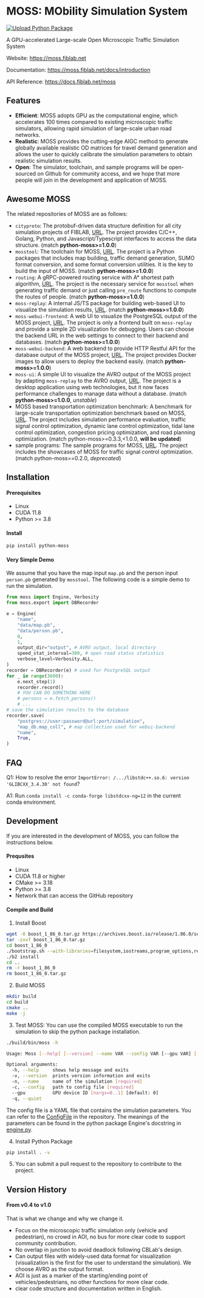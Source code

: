 # MOSS: MObility Simulation System

[![Upload Python Package](https://github.com/tsinghua-fib-lab/moss/actions/workflows/python-publish.yml/badge.svg)](https://github.com/tsinghua-fib-lab/moss/actions/workflows/python-publish.yml)

A GPU-accelerated Large-scale Open Microscopic Traffic Simulation System

Website: https://moss.fiblab.net

Documentation: https://moss.fiblab.net/docs/introduction

API Reference: https://docs.fiblab.net/moss

## Features

- **Efficient**: MOSS adopts GPU as the computational engine, which accelerates 100 times compared to existing microscopic traffic simulators, allowing rapid simulation of large-scale urban road networks.
- **Realistic**: MOSS provides the cutting-edge AIGC method to generate globally available realistic OD matrices for travel demand generation and allows the user to quickly calibrate the simulation parameters to obtain realistic simulation results.
- **Open**: The simulator, toolchain, and sample programs will be open-sourced on Github for community access, and we hope that more people will join in the development and application of MOSS.

## Awesome MOSS

The related repositories of MOSS are as follows:
- `cityproto`: The protobuf-driven data structure definition for all city simulation projects of FIBLAB, [URL](https://github.com/tsinghua-fib-lab/cityproto). The project provides C/C++, Golang, Python, and Javascript/Typescript interfaces to access the data structure. (match **python-moss>=1.0.0**)
- `mosstool`: The toolchain for MOSS, [URL](https://github.com/tsinghua-fib-lab/mosstool). The project is a Python packages that includes map building, traffic demand generation, SUMO format conversion, and some format conversion utilities. It is the key to build the input of MOSS. (match **python-moss>=1.0.0**)
- `routing`: A gRPC-powered routing service with A* shortest path algorithm, [URL](https://github.com/tsinghua-fib-lab/routing). The project is the necessary service for `mosstool` when generating traffic demand or just calling `pre_route` functions to compute the routes of people. (match **python-moss>=1.0.0**)
- `moss-replay`: A internal JS/TS package for building web-based UI to visualize the simulation results, [URL](https://github.com/tsinghua-fib-lab/moss-replay). (match **python-moss>=1.0.0**)
- `moss-webui-frontend`: A web UI to visualize the PostgreSQL output of the MOSS project, [URL](https://github.com/tsinghua-fib-lab/moss-webui-frontend). The project is only a frontend built on `moss-replay` and provide a simple 2D visualization for debugging. Users can choose the backend URL in the web settings to connect to their backend and databases. (match **python-moss>=1.0.0**)
- `moss-webui-backend`: A web backend to provide HTTP Restful API for the database output of the MOSS project, [URL](https://github.com/tsinghua-fib-lab/moss-webui-backend). The project provides Docker images to allow users to deploy the backend easily. (match **python-moss>=1.0.0**)
- `moss-ui`: A simple UI to visualize the AVRO output of the MOSS project by adapting `moss-replay` to the AVRO output, [URL](https://github.com/tsinghua-fib-lab/moss-ui). The project is a desktop application using web technologies, but it now faces performance challenges to manage data without a database. (match **python-moss>=1.0.0**, *unstable*)
- MOSS based transportation optimization benchmark: A benchmark for large-scale transportation optimization benchmark based on MOSS, [URL](https://github.com/tsinghua-fib-lab/moss-benchmark). The project includes simulation performance evaluation, traffic signal control optimization, dynamic lane control optimization, tidal lane control optimization, congestion pricing optimization, and road planning optimization. (match python-moss>=0.3.3,<1.0.0, **will be updated**)
- sample programs: The sample programs for MOSS, [URL](https://github.com/tsinghua-fib-lab/moss-opt-showcases). The project includes the showcases of MOSS for traffic signal control optimization. (match python-moss==0.2.0, *deprecated*)

## Installation

#### Prerequisites

- Linux
- CUDA 11.8
- Python >= 3.8

#### Install

```bash
pip install python-moss
```

#### Very Simple Demo

We assume that you have the map input `map.pb` and the person input `person.pb` generated by `mosstool`. The following code is a simple demo to run the simulation.
```python
from moss import Engine, Verbosity
from moss.export import DBRecorder

e = Engine(
    "name",
    "data/map.pb",
    "data/person.pb",
    0,
    1,
    output_dir="output", # AVRO output, local directory
    speed_stat_interval=300, # open road status statistics
    verbose_level=Verbosity.ALL,
)
recorder = DBRecorder(e) # used for PostgreSQL output
for _ in range(3600):
    e.next_step(1)
    recorder.record()
    # YOU CAN DO SOMETHING HERE
    # persons = e.fetch_persons()
    # ...
# save the simulation results to the database
recorder.save(
    "postgres://user:password@url:port/simulation",
    "map_db.map_coll", # map collection used for webui-backend
    "name",
    True,
)
```

## FAQ

Q1: How to resolve the error `ImportError: /.../libstdc++.so.6: version 'GLIBCXX_3.4.30' not found`?

A1: Run `conda install -c conda-forge libstdcxx-ng=12` in the current conda environment.

## Development

If you are interested in the development of MOSS, you can follow the instructions below.

#### Prequsites

- Linux
- CUDA 11.8 or higher
- CMake >= 3.18
- Python >= 3.8
- Network that can access the GitHub repository

#### Compile and Build

1. Install Boost
```bash
wget -O boost_1_86_0.tar.gz https://archives.boost.io/release/1.86.0/source/boost_1_86_0.tar.gz
tar -zxvf boost_1_86_0.tar.gz
cd boost_1_86_0
./bootstrap.sh --with-libraries=filesystem,iostreams,program_options,regex,system --prefix=/usr/local  # avro dependency
./b2 install
cd ..
rm -r boost_1_86_0
rm boost_1_86_0.tar.gz
```

2. Build MOSS
```bash
mkdir build
cd build
cmake ..
make -j
```

3. Test MOSS: You can use the compiled MOSS executable to run the simulation to skip the python package installation.
```bash
./build/bin/moss -h

Usage: Moss [--help] [--version] --name VAR --config VAR [--gpu VAR] [--quiet]

Optional arguments:
  -h, --help     shows help message and exits 
  -v, --version  prints version information and exits 
  -n, --name     name of the simulation [required]
  -c, --config   path to config file [required]
  --gpu          GPU device ID [nargs=0..1] [default: 0]
  -q, --quiet
```

The config file is a YAML file that contains the simulation parameters. You can refer to the [ConfigFile](examples/config.yaml) in the repository. The meanings of the parameters can be found in the python package Engine's docstring in [engine.py](python/src/moss/engine.py).

4. Install Python Package
```bash
pip install . -v
```

5. You can submit a pull request to the repository to contribute to the project.

## Version History

#### From v0.4 to v1.0

That is what we change and why we change it.
- Focus on the microscopic traffic simulation only (vehicle and pedestrian), no crowd in AOI, no bus for more clear code to support community contribution.
- No overlap in junction to avoid deadlock following CBLab's design.
- Can output files with widely-used data format for visualization (visualization is the first for the user to understand the simulation). We choose AVRO as the output format.
- AOI is just as a marker of the starting/ending point of vehicles/pedestrians, no other functions for more clear code.
- clear code structure and documentation written in English.
